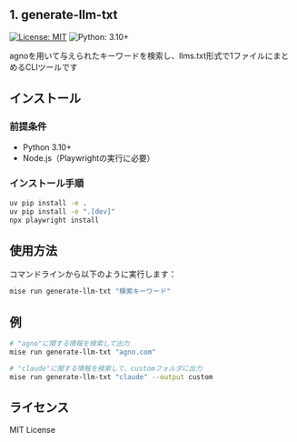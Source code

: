 ## 1. generate-llm-txt

[![License: MIT](https://img.shields.io/badge/License-MIT-yellow.svg)](https://opensource.org/licenses/MIT)
![Python: 3.10+](https://img.shields.io/badge/python-3.10+-blue.svg)

agnoを用いて与えられたキーワードを検索し、llms.txt形式で1ファイルにまとめるCLIツールです

## インストール

### 前提条件

- Python 3.10+
- Node.js（Playwrightの実行に必要）

### インストール手順

```bash
uv pip install -e .
uv pip install -e ".[dev]"
npx playwright install
```

## 使用方法

コマンドラインから以下のように実行します：

```bash
mise run generate-llm-txt "検索キーワード"
```

## 例

```bash
# "agno"に関する情報を検索して出力
mise run generate-llm-txt "agno.com"

# "claude"に関する情報を検索して、customフォルダに出力
mise run generate-llm-txt "claude" --output custom
```

## ライセンス

MIT License
